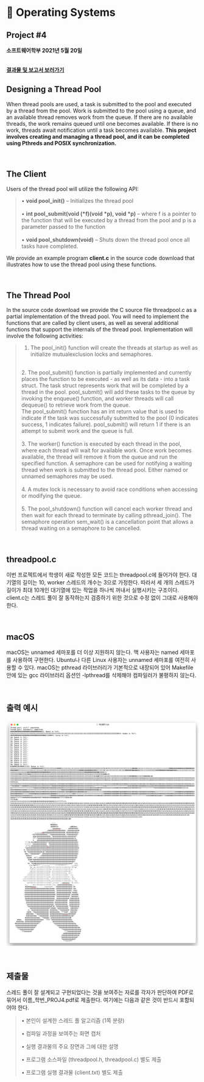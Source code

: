 # 🥕 Operating Systems
## **Project #4**

**소프트웨어학부 2021년 5월 20일**
<br><br>

[**결과물 및 보고서 보러가기**](https://github.com/hihiroo/SystemProgramming/blob/master/Thread_Pool/report.md)

## **Designing a Thread Pool**
When thread pools are used, a task is submitted
to the pool and executed by a thread from the pool. Work is submitted to the pool using a queue,
and an available thread removes work from the queue. If there are no available threads, the work
remains queued until one becomes available. If there is no work, threads await notification until a
task becomes available. **This project involves creating and managing a thread pool, and it can be completed using Pthreds and POSIX synchronization.**

<br>

## **The Client**
Users of the thread pool will utilize the following API:
> • **void pool_init()** – Initializes the thread pool <br>
> <br>
> • __int pool_submit(void (*f)(void *p), void *p)__ – where f is a pointer to the function that will be executed by a thread from the pool and p is a parameter passed to the function <br>
> <br>
> • **void pool_shutdown(void)** – Shuts down the thread pool once all tasks have completed. <br>

We provide an example program **client.c** in the source code download that illustrates how to use the thread pool using these functions.

<br>

## **The Thread Pool**
In the source code download we provide the C source file threadpool.c as a partial implementation of the thread pool. You will need to implement the functions that are called by client users, as well as several additional functions that support the internals of the thread pool. Implementation will involve the following activities:
> 1. The pool_init() function will create the threads at startup as well as initialize mutualexclusion locks and semaphores. <br>
> <br>
>2. The pool_submit() function is partially implemented and currently places the function to be executed - as well as its data - into a task struct. The task struct represents work that will be completed by a thread in the pool. pool_submit() will add these tasks to the queue by invoking the enqueue() function, and worker threads will call dequeue() to retrieve work from the queue. <br>
> The pool_submit() function has an int return value that is used to indicate if the task was successfully submitted to the pool (0 indicates success, 1 indicates failure). pool_submit() will return 1 if there is an attempt to submit work and the queue is full. <br>
> <br>
> 3. The worker() function is executed by each thread in the pool, where each thread will wait for available work. Once work becomes available, the thread will remove it from the queue and run the specified function. A semaphore can be used for notifying a waiting thread when work is submitted to the thread pool. Either named or unnamed semaphores may be used. <br>
> <br>
> 4. A mutex lock is necessary to avoid race conditions when accessing or modifying the queue. <br>
> <br>
> 5. The pool_shutdown() function will cancel each worker thread and then wait for each thread to terminate by calling pthread_join(). The semaphore operation sem_wait() is a cancellation point that allows a thread waiting on a semaphore to be cancelled. <br>

<br>

## **threadpool.c**
이번 프로젝트에서 학생이 새로 작성한 모든 코드는 threadpool.c에 들어가야 한다. 대기열의 길이는 10, worker 스레드의 개수는 3으로 가정한다. 따라서 세 개의 스레드가 길이가 최대 10개인 대기열에 있는 작업을 하나씩 꺼내서 실행시키는 구조이다. client.c는 스레드 풀이 잘 동작하는지 검증하기 위한 것으로 수정 없이 그대로 사용해야 한다.

<br>

## **macOS**
macOS는 unnamed 세마포를 더 이상 지원하지 않는다. 맥 사용자는 named 세마포를 사용하여 구현한다. Ubuntu나 다른 Linux 사용자는 unnamed 세마포를 여전히 사용할 수 있다. macOS는 pthread 라이브러리가 기본적으로 내장되어 있어 Makefile 안에 있는 gcc 라이브러리 옵션인 -lpthread를 삭제해야 컴파일러가 불평하지 않는다.

<br>

## **출력 예시**
![출력 예시](./img/출력예시.JPG)

<br>

## **제출물**
스레드 풀이 잘 설계되고 구현되었다는 것을 보여주는 자료를 각자가 판단하여 PDF로 묶어서 이름_학번_PROJ4.pdf로 제출한다. 여기에는 다음과 같은 것이 반드시 포함되어야 한다. <br>
> • 본인이 설계한 스레드 풀 알고리즘 (1쪽 분량) <br>
> 
> • 컴파일 과정을 보여주는 화면 캡처 <br>
> 
> • 실행 결과물의 주요 장면과 그에 대한 설명 <br>
> 
> • 프로그램 소스파일 (threadpool.h, threadpool.c) 별도 제출 <br>
> 
> • 프로그램 실행 결과물 (client.txt) 별도 제출 <br>
